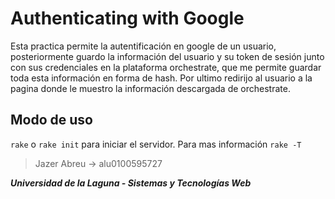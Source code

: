 # Authenticating with Google

Esta practica permite la autentificación en google de un usuario, posteriormente guardo la información del usuario y su token de sesión junto con
sus credenciales en la plataforma orchestrate, que me permite guardar toda esta información en forma de hash. Por ultimo redirijo al usuario
a la pagina donde le muestro la información descargada de orchestrate.

## Modo de uso

`rake` o `rake init` para iniciar el servidor. Para mas información `rake -T`


> Jazer Abreu -> alu0100595727

***Universidad de la Laguna - Sistemas y Tecnologías Web***
